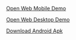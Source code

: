 [Open Web Mobile Demo](web-mobile/)

[Open Web Desktop Demo](web-desktop/)

[Download Android Apk](./SanguoQuest-debug.apk)